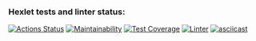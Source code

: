 ### Hexlet tests and linter status:
[![Actions Status](https://github.com/maaladina/frontend-project-46/workflows/hexlet-check/badge.svg)](https://github.com/maaladina/frontend-project-46/actions)
[![Maintainability](https://api.codeclimate.com/v1/badges/9bd22810686091887fd6/maintainability)](https://codeclimate.com/github/maaladina/frontend-project-46/maintainability)
[![Test Coverage](https://api.codeclimate.com/v1/badges/9bd22810686091887fd6/test_coverage)](https://codeclimate.com/github/maaladina/frontend-project-46/test_coverage)
[![Linter](https://github.com/maaladina/frontend-project-46/workflows/Llint/badge.svg?event=push)](https://github.com/maaladina/frontend-project-46/actions/workflows/lint.yml)
[![asciicast](https://asciinema.org/a/adbQ2LmIa0EpjaXYX5qa9reTK.svg)](https://asciinema.org/a/adbQ2LmIa0EpjaXYX5qa9reTK)
